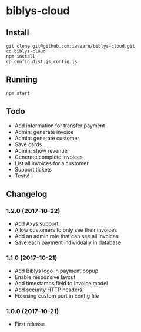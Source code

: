 # biblys-cloud

## Install

    git clone git@github.com:iwazaru/biblys-cloud.git
    cd biblys-cloud
    npm install
    cp config.dist.js config.js
  
## Running

    npm start

## Todo

* Add information for transfer payment
* Admin: generate invoice
* Admin: generate customer
* Save cards
* Admin: show revenue
* Generate complete invoices
* List all invoices for a customer
* Support tickets
* Tests!

## Changelog

### 1.2.0 (2017-10-22)
* Add Axys support
* Allow customers to only see their invoices
* Add an admin role that can see all invoices
* Save each payment individually in database

### 1.1.0 (2017-10-21)
* Add Biblys logo in payment popup
* Enable responsive layout
* Add timestamps field to Invoice model
* Add security HTTP headers
* Fix using custom port in config file

### 1.0.0 (2017-10-21)
* First release
